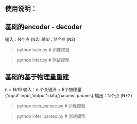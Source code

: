 ## 使用说明：

## 基础的encoder - decoder

输入：N个点 (N*2)
输出：N个点 (N*2)

> python train.py # 训练模型


> python infer.py # 测试模型


## 基础的基于物理量重建

n = N/10
输入：n 个关键点 + 8个物理量  {'input':input,'output':data,'params':params}
输出：N个点 (N*2)

> python train_parsec.py # 训练模型

> python infer_parsec.py # 测试模型

